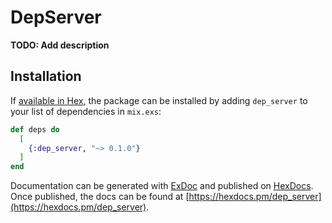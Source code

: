 # DepServer

**TODO: Add description**

## Installation

If [available in Hex](https://hex.pm/docs/publish), the package can be installed
by adding `dep_server` to your list of dependencies in `mix.exs`:

```elixir
def deps do
  [
    {:dep_server, "~> 0.1.0"}
  ]
end
```

Documentation can be generated with [ExDoc](https://github.com/elixir-lang/ex_doc)
and published on [HexDocs](https://hexdocs.pm). Once published, the docs can
be found at [https://hexdocs.pm/dep_server](https://hexdocs.pm/dep_server).

